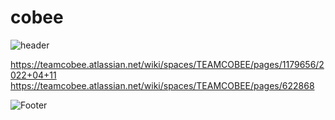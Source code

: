 # cobee
![header](https://capsule-render.vercel.app/api?type=waving&color=orange&height=300&section=header&text=SONSU%20&fontSize=90)

https://teamcobee.atlassian.net/wiki/spaces/TEAMCOBEE/pages/1179656/2022+04+11
https://teamcobee.atlassian.net/wiki/spaces/TEAMCOBEE/pages/622868

![Footer](https://capsule-render.vercel.app/api?type=waving&color=timeGradient&height=200&section=footer)
  
